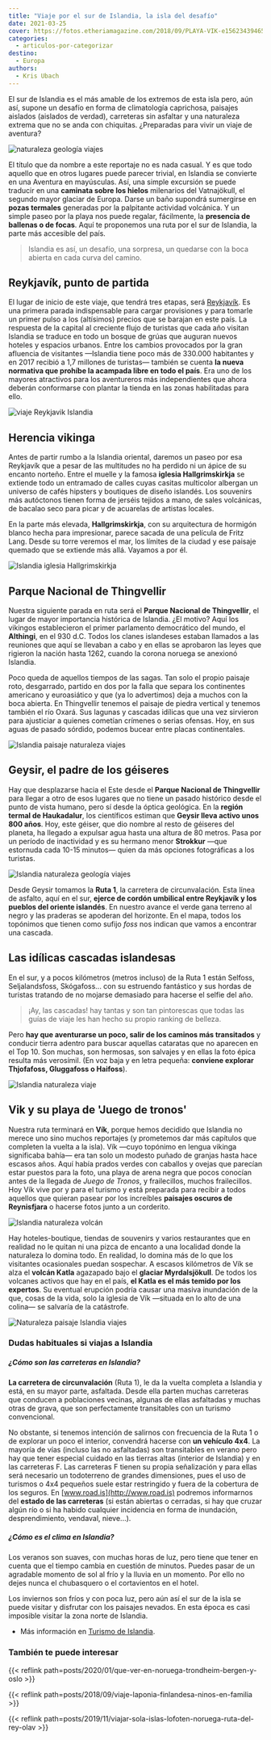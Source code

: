 ```yaml
---
title: "Viaje por el sur de Islandia, la isla del desafío"
date: 2021-03-25
cover: https://fotos.etheriamagazine.com/2018/09/PLAYA-VIK-e1562343946595.jpg
categories: 
  - articulos-por-categorizar
destino: 
  - Europa
authors: 
  - Kris Ubach
---
```


El sur de Islandia es el más amable de los extremos de esta isla pero, aún así, supone un desafío en forma de climatología caprichosa, paisajes aislados (aislados de verdad), carreteras sin asfaltar y una naturaleza extrema que no se anda con chiquitas. ¿Preparadas para vivir un viaje de aventura?

![naturaleza geología viajes](https://fotos.etheriamagazine.com/2018/09/Islandia-geyser-Strokkur-e1562343836861.jpg "El geyser Strokkur en la región termal de Haukadalur.")

El título que da nombre a este reportaje no es nada casual. Y es que todo aquello que en 
otros lugares puede parecer trivial, en Islandia se convierte en una Aventura en 
mayúsculas. Así, una simple excursión se puede traducir en una **caminata sobre los 
hielos** milenarios del Vatnajökull, el segundo mayor glaciar de Europa. Darse un baño 
supondrá sumergirse en **pozas termales** generadas por la palpitante actividad 
volcánica. Y un simple paseo por la playa nos puede regalar, fácilmente, la **presencia 
de ballenas o de focas**. Aquí te proponemos una ruta por el sur de Islandia, la parte 
más accesible del país. 

> Islandia es así, un desafío, una sorpresa, un quedarse con la boca abierta en cada curva 
> del camino. 

## Reykjavík, punto de partida

El lugar de inicio de este viaje, que tendrá tres etapas, será 
[Reykjavík](https://es.visiticeland.com/descubra-islandia/regiones/Reikiavik). Es una 
primera parada indispensable para cargar provisiones y para tomarle un primer pulso a 
los (altísimos) precios que se barajan en este país. La respuesta de la capital al 
creciente flujo de turistas que cada año visitan Islandia se traduce en todo un bosque 
de grúas que auguran nuevos hoteles y espacios urbanos. Entre los cambios provocados por 
la gran afluencia de visitantes —Islandia tiene poco más de 330.000 habitantes y en 2017 
recibió a 1,7 millones de turistas— también se cuenta **la nueva normativa que prohíbe 
la acampada libre en todo el país**. Era uno de los mayores atractivos para los 
aventureros más independientes que ahora deberán conformarse con plantar la tienda en 
las zonas habilitadas para ello. 

![viaje Reykjavik Islandia](https://fotos.etheriamagazine.com/2018/09/Reykjavik-casas-colores-e1562343861149.jpg "Casas de colores en Reykjavík.")

## Herencia vikinga

Antes de partir rumbo a la Islandia oriental, daremos un paseo por esa Reykjavík que a 
pesar de las multitudes no ha perdido ni un ápice de su encanto norteño. Entre el muelle 
y la famosa **iglesia Hallgrimskirkja** se extiende todo un entramado de calles cuyas 
casitas multicolor albergan un universo de cafés hipsters y boutiques de diseño 
islandés. Los souvenirs más autóctonos tienen forma de jerséis tejidos a mano, de sales 
volcánicas, de bacalao seco para picar y de acuarelas de artistas locales. 

En la parte más elevada, **Hallgrimskirkja**, con su arquitectura de hormigón blanco 
hecha para impresionar, parece sacada de una película de Fritz Lang. Desde su torre 
veremos el mar, los límites de la ciudad y ese paisaje quemado que se extiende más allá. 
Vayamos a por él. 

![Islandia  iglesia Hallgrimskirkja](https://fotos.etheriamagazine.com/2018/09/reykjavik-iglesia-hallgrímskirkja-e1562343883888.jpg "La iglesia Hallgrimskirkja es uno de los edificios más emblemáticos de la ciudad.")

## Parque Nacional de Thingvellir

Nuestra siguiente parada en ruta será el **Parque Nacional de Thingvellir**, el lugar de 
mayor importancia histórica de Islandia. ¿El motivo? Aquí los vikingos establecieron el 
primer parlamento democrático del mundo, el **Althingi**, en el 930 d.C. Todos los 
clanes islandeses estaban llamados a las reuniones que aquí se llevaban a cabo y en 
ellas se aprobaron las leyes que rigieron la nación hasta 1262, cuando la corona noruega 
se anexionó Islandia. 

Poco queda de aquellos tiempos de las sagas. Tan solo el propio paisaje roto, 
desgarrado, partido en dos por la falla que separa los continentes americano y 
euroasiático y que (ya lo advertimos) deja a muchos con la boca abierta. En Thingvellir 
tenemos el paisaje de piedra vertical y tenemos también el río Oxará. Sus lagunas y 
cascadas idílicas que una vez sirvieron para ajusticiar a quienes cometían crímenes o 
serias ofensas. Hoy, en sus aguas de pasado sórdido, podemos bucear entre placas 
continentales. 

![Islandia paisaje naturaleza viajes](https://fotos.etheriamagazine.com/2018/09/Parque-Nacional-de-Thingvellir-e1562343899145.jpg "Parque Nacional de Thingvellir.")

## Geysir, el padre de los géiseres

Hay que desplazarse hacia el Este desde el **Parque Nacional de Thingvellir** para 
llegar a otro de esos lugares que no tiene un pasado histórico desde el punto de vista 
humano, pero sí desde la óptica geológica. En la **región termal de Haukadalur**, los 
científicos estiman que **Geysir lleva activo unos 800 años**. Hoy, este géiser, que dio 
nombre al resto de géiseres del planeta, ha llegado a expulsar agua hasta una altura de 
80 metros. Pasa por un período de inactividad y es su hermano menor **Strokkur** —que 
estornuda cada 10-15 minutos— quien da más opciones fotográficas a los turistas. 

![Islandia naturaleza geología viajes](https://fotos.etheriamagazine.com/2018/09/geyser-strokkur-e1562343915158.jpg "El geyser Strokkur en plena actividad.")

Desde Geysir tomamos la **Ruta 1**, la carretera de circunvalación. Esta línea de 
asfalto, aquí en el sur, **ejerce de cordón umbilical entre Reykjavík y los pueblos del 
oriente islandés**. En nuestro avance el verde gana terreno al negro y las praderas se 
apoderan del horizonte. En el mapa, todos los topónimos que tienen como sufijo _foss_ 
nos indican que vamos a encontrar una cascada. 

## Las idílicas cascadas islandesas

En el sur, y a pocos kilómetros (metros incluso) de la Ruta 1 están Selfoss, 
Seljalandsfoss, Skógafoss... con su estruendo fantástico y sus hordas de turistas 
tratando de no mojarse demasiado para hacerse el selfie del año. 

> ¡Ay, las cascadas! hay tantas y son tan pintorescas que todas las guías de viaje les han 
> hecho su propio ranking de belleza. 

Pero **hay que aventurarse un poco, salir de los caminos más transitados** y conducir 
tierra adentro para buscar aquellas cataratas que no aparecen en el Top 10. Son muchas, 
son hermosas, son salvajes y en ellas la foto épica resulta más verosímil. (En voz baja 
y en letra pequeña: **conviene explorar Thjofafoss, Gluggafoss o Haifoss**). 

![Islandia naturaleza viaje](https://fotos.etheriamagazine.com/2018/09/Cascada-Seljalandsfoss-e1562343929491.jpg "La cascada Seljalandsfoss.")

## Vik y su playa de 'Juego de tronos'

Nuestra ruta terminará en **Vík**, porque hemos decidido que Islandia no merece uno sino 
muchos reportajes (y prometemos dar más capítulos que completen la vuelta a la isla). 
Vík —cuyo topónimo en lengua vikinga significaba bahía— era tan solo un modesto puñado 
de granjas hasta hace escasos años. Aquí había prados verdes con caballos y ovejas que 
parecían estar puestos para la foto, una playa de arena negra que pocos conocían antes 
de la llegada de _Juego de Tronos_, y frailecillos, muchos frailecillos. Hoy Vík vive 
por y para el turismo y está preparada para recibir a todos aquellos que quieran pasear 
por los increíbles **paisajes oscuros de Reynisfjara** o hacerse fotos junto a un 
corderito. 

![Islandia naturaleza volcán](https://fotos.etheriamagazine.com/2018/09/PLAYA-VIK-e1562343946595.jpg "Playa de arena negra de Vík.")

Hay hoteles-boutique, tiendas de souvenirs y varios restaurantes que en realidad no le 
quitan ni una pizca de encanto a una localidad donde la naturaleza lo domina todo. En 
realidad, lo domina más de lo que los visitantes ocasionales puedan sospechar. A escasos 
kilómetros de Vík se alza el **volcán Katla** agazapado bajo el **glaciar 
Myrdalsjökull**. De todos los volcanes activos que hay en el país, **el Katla es el más 
temido por los expertos**. Su eventual erupción podría causar una masiva inundación de 
la que, cosas de la vida, solo la iglesia de Vík —situada en lo alto de una colina— se 
salvaría de la catástrofe. 

![Naturaleza paisaje Islandia viajes](https://fotos.etheriamagazine.com/2018/09/Iglesia-Vik-e1562343961223.jpg "Iglesia de Vík.")

### Dudas habituales si viajas a Islandia

##### ¿Cómo son las carreteras en Islandia?

**La carretera de circunvalación** (Ruta 1), le da la vuelta completa a Islandia y está, 
en su mayor parte, asfaltada. Desde ella parten muchas carreteras que conducen a 
poblaciones vecinas, algunas de ellas asfaltadas y muchas otras de grava, que son 
perfectamente transitables con un turismo convencional. 

No obstante, si tenemos intención de salirnos con frecuencia de la Ruta 1 o de explorar 
un poco el interior, convendrá hacerse con **un vehículo 4x4**. La mayoría de vías 
(incluso las no asfaltadas) son transitables en verano pero hay que tener especial 
cuidado en las tierras altas (interior de Islandia) y en las carreteras F. Las 
carreteras F tienen su propia señalización y para ellas será necesario un todoterreno de 
grandes dimensiones, pues el uso de turismos o 4x4 pequeños suele estar restringido y 
fuera de la cobertura de los seguros. En [www.road.is](http://www.road.is) podremos 
informarnos del **estado de las carreteras** (si están abiertas o cerradas, si hay que 
cruzar algún río o si ha habido cualquier incidencia en forma de inundación, 
desprendimiento, vendaval, nieve...). 

##### ¿Cómo es el clima en Islandia?

Los veranos son suaves, con muchas horas de luz, pero tiene que tener en cuenta que el 
tiempo cambia en cuestión de minutos. Puedes pasar de un agradable momento de sol al 
frío y la lluvia en un momento. Por ello no dejes nunca el chubasquero o el cortavientos 
en el hotel. 

Los inviernos son fríos y con poca luz, pero aún así el sur de la isla se puede visitar 
y disfrutar con los paisajes nevados. En esta época es casi imposible visitar la zona 
norte de Islandia. 

- Más información en [Turismo de Islandia](http://www.visiticeland.com). 

### También te puede interesar

{{< reflink path=posts/2020/01/que-ver-en-noruega-trondheim-bergen-y-oslo >}} 

{{< reflink path=posts/2018/09/viaje-laponia-finlandesa-ninos-en-familia >}} 

{{< reflink path=posts/2019/11/viajar-sola-islas-lofoten-noruega-ruta-del-rey-olav >}}
